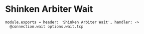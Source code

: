 
# Shinken Arbiter Wait

    module.exports = header: 'Shinken Arbiter Wait', handler: ->
      @connection.wait options.wait.tcp
